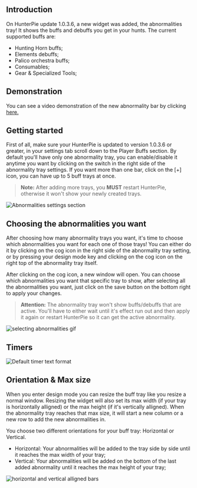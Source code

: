 ## Introduction
On HunterPie update 1.0.3.6, a new widget was added, the abnormalities tray! It shows the buffs and debuffs you get in your hunts. The current supported buffs are:
- Hunting Horn buffs;
- Elements debuffs;
- Palico orchestra buffs;
- Consumables;
- Gear & Specialized Tools;

## Demonstration
You can see a video demonstration of the new abnormality bar by clicking [here.](https://www.youtube.com/watch?v=jOBz90xFmCk)

## Getting started
First of all, make sure your HunterPie is updated to version 1.0.3.6 or greater, in your settings tab scroll down to the Player Buffs section. By default you'll have only one abnormality tray, you can enable/disable it anytime you want by clicking on the switch in the right side of the abnormality tray settings. If you want more than one bar, click on the [+] icon, you can have up to 5 buff trays at once.
>**Note:** After adding more trays, you **MUST** restart HunterPie, otherwise it won't show your newly created trays.

![Abnormalities settings section](https://i.gyazo.com/b17794470357f0cf1c8cfc3947851c4e.png)

## Choosing the abnormalities you want
After choosing how many abnormality trays you want, it's time to choose which abnormalities you want for each one of those trays! You can either do it by clicking on the cog icon in the right side of the abnormality tray setting, or by pressing your design mode key and clicking on the cog icon on the right top of the abnormality tray itself.

After clicking on the cog icon, a new window will open. You can choose which abnormalities you want that specific tray to show, after selecting all the abnormalities you want, just click on the save button on the bottom right to apply your changes.
> **Attention:** The abnormality tray won't show buffs/debuffs that are active. You'll have to either wait until it's effect run out and then apply it again or restart HunterPie so it can get the active abnormality.

![selecting abnormalities gif](https://i.gyazo.com/d8252443142a8107ea3a903f010a62e9.gif)

## Timers
![Default timer text format](https://i.gyazo.com/1b051cdbc974070b4170265ea224b21d.gif)

## Orientation & Max size
When you enter design mode you can resize the buff tray like you resize a normal window. Resizing the widget will also set its max width (if your tray is horizontally alligned) or the max height (if it's vertically alligned). When the abnormality tray reaches that max size, it will start a new column or a new row to add the new abnormalities in.

You choose two different orientations for your buff tray: Horizontal or Vertical.
- Horizontal: Your abnormalities will be added to the tray side by side until it reaches the max width of your tray;
- Vertical: Your abnormalities will be added on the bottom of the last added abnormality until it reaches the max height of your tray;

![horizontal and vertical alligned bars](https://gyazo.com/2dd724cfe94137187d8b8d2c4efa68c2.png)